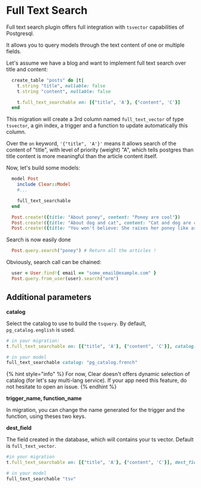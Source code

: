 # Full Text Search

Full text search plugin offers full integration with `tsvector` capabilities of Postgresql.

It allows you to query models through the text content of one or multiple fields.

Let's assume we have a blog and want to implement full text search over title and content:

```ruby
  create_table "posts" do |t|
    t.string "title", nullable: false
    t.string "content", nullable: false

    t.full_text_searchable on: [{"title", 'A'}, {"content", 'C'}]
  end
```

This migration will create a 3rd column named `full_text_vector` of type `tsvector`, a gin index, a trigger and a function to update automatically this column.

Over the `on` keyword, `'{"title", 'A'}'` means it allows search of the content of "title", with level of priority \(weight\) "A", which tells postgres than title content is more meaningful than the article content itself.

Now, let's build some models:

```ruby
  model Post
    include Clear::Model
    #...

    full_text_searchable
  end

  Post.create!({title: "About poney", content: "Poney are cool"})
  Post.create!({title: "About dog and cat", content: "Cat and dog are cool. But not as much as poney"})
  Post.create!({title: "You won't believe: She raises her poney like as star!", content: "She's col because poney are cool"})
```

Search is now easily done

```ruby
  Post.query.search("poney") # Return all the articles !
```

Obviously, search call can be chained:

```ruby
  user = User.find!{ email == "some_email@example.com" }
  Post.query.from_user(user).search("orm")
```

## Additional parameters

**catalog**

Select the catalog to use to build the `tsquery`. By default, `pg_catalog.english` is used.

```ruby
# in your migration:
t.full_text_searchable on: [{"title", 'A'}, {"content", 'C'}], catalog: "pg_catalog.french"

# in your model
full_text_searchable catalog: "pg_catalog.french"
```

{% hint style="info" %}
For now, Clear doesn't offers dynamic selection of catalog \(for let's say multi-lang service\). If your app need this feature, do not hesitate to open an issue.
{% endhint %}

**trigger\_name, function\_name**

In migration, you can change the name generated for the trigger and the function, using theses two keys.

**dest\_field**

The field created in the database, which will contains your ts vector. Default is `full_text_vector`.

```ruby
#in your migration
t.full_text_searchable on: [{"title", 'A'}, {"content", 'C'}], dest_field: "tsv"

# in your model
full_text_searchable "tsv"
```

